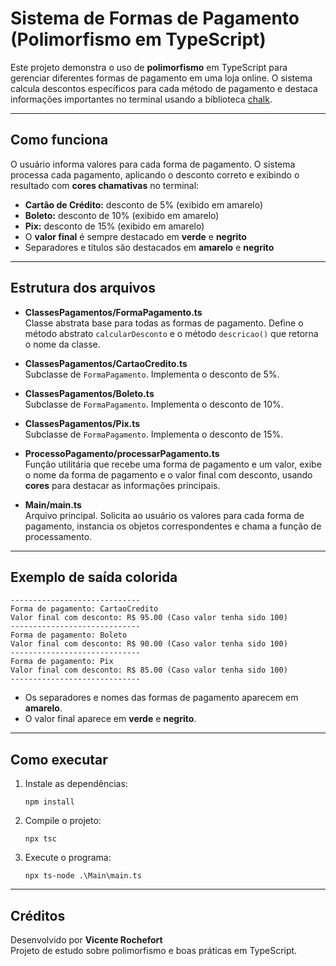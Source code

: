 #  Sistema de Formas de Pagamento (Polimorfismo em TypeScript)

Este projeto demonstra o uso de **polimorfismo** em TypeScript para gerenciar diferentes formas de pagamento em uma loja online. O sistema calcula descontos específicos para cada método de pagamento e destaca informações importantes no terminal usando a biblioteca [chalk](https://www.npmjs.com/package/chalk).

---

##  Como funciona

O usuário informa valores para cada forma de pagamento. O sistema processa cada pagamento, aplicando o desconto correto e exibindo o resultado com **cores chamativas** no terminal:

- **Cartão de Crédito:** desconto de 5% (exibido em amarelo)
- **Boleto:** desconto de 10% (exibido em amarelo)
- **Pix:** desconto de 15% (exibido em amarelo)
- O **valor final** é sempre destacado em **verde** e **negrito**
- Separadores e títulos são destacados em **amarelo** e **negrito**

---

##  Estrutura dos arquivos

- **ClassesPagamentos/FormaPagamento.ts**  
  Classe abstrata base para todas as formas de pagamento. Define o método abstrato `calcularDesconto` e o método `descricao()` que retorna o nome da classe.

- **ClassesPagamentos/CartaoCredito.ts**  
  Subclasse de `FormaPagamento`. Implementa o desconto de 5%.

- **ClassesPagamentos/Boleto.ts**  
  Subclasse de `FormaPagamento`. Implementa o desconto de 10%.

- **ClassesPagamentos/Pix.ts**  
  Subclasse de `FormaPagamento`. Implementa o desconto de 15%.

- **ProcessoPagamento/processarPagamento.ts**  
  Função utilitária que recebe uma forma de pagamento e um valor, exibe o nome da forma de pagamento e o valor final com desconto, usando **cores** para destacar as informações principais.

- **Main/main.ts**  
  Arquivo principal. Solicita ao usuário os valores para cada forma de pagamento, instancia os objetos correspondentes e chama a função de processamento.

---

##  Exemplo de saída colorida

```shell
-----------------------------
Forma de pagamento: CartaoCredito
Valor final com desconto: R$ 95.00 (Caso valor tenha sido 100)
-----------------------------
Forma de pagamento: Boleto
Valor final com desconto: R$ 90.00 (Caso valor tenha sido 100)
-----------------------------
Forma de pagamento: Pix
Valor final com desconto: R$ 85.00 (Caso valor tenha sido 100)
-----------------------------
```
- Os separadores e nomes das formas de pagamento aparecem em **amarelo**.
- O valor final aparece em **verde** e **negrito**.


---

##  Como executar

1. Instale as dependências:
   ```
   npm install
   ```
2. Compile o projeto:
   ```
   npx tsc
   ```
3. Execute o programa:
   ```
   npx ts-node .\Main\main.ts
   ```

---

##  Créditos

Desenvolvido por **Vicente Rochefort**  
Projeto de estudo sobre polimorfismo e boas práticas em TypeScript.
